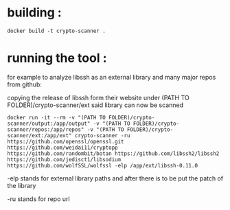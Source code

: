 

# building :

```
docker build -t crypto-scanner .
```


# running the tool :

for example to analyze libssh as an external library and many major repos from github:

copying the release of libssh form their website under (PATH TO FOLDER)/crypto-scanner/ext said library can now be scanned


```
docker run -it --rm -v "(PATH TO FOLDER)/crypto-scanner/output:/app/output" -v "(PATH TO FOLDER)/crypto-scanner/repos:/app/repos" -v "(PATH TO FOLDER)/crypto-scanner/ext:/app/ext" crypto-scanner -ru https://github.com/openssl/openssl.git https://github.com/weidai11/cryptopp https://github.com/randombit/botan https://github.com/libssh2/libssh2 https://github.com/jedisct1/libsodium https://github.com/wolfSSL/wolfssl -elp /app/ext/libssh-0.11.0
```

-elp   stands for external library paths and after there is to be put the patch of the library

-ru    stands for repo url
